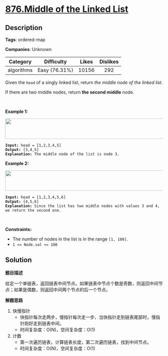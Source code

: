 # [876.Middle of the Linked List](https://leetcode.com/problems/middle-of-the-linked-list/description/)

## Description

**Tags**: ordered-map

**Companies**: Unknown

|  Category  |  Difficulty   | Likes | Dislikes |
| :--------: | :-----------: | :---: | :------: |
| algorithms | Easy (76.31%) | 10156 |   292    |

<p>Given the <code>head</code> of a singly linked list, return <em>the middle node of the linked list</em>.</p>
<p>If there are two middle nodes, return <strong>the second middle</strong> node.</p>
<p>&nbsp;</p>
<p><strong class="example">Example 1:</strong></p>
<img alt="" src="https://assets.leetcode.com/uploads/2021/07/23/lc-midlist1.jpg" style="width: 544px; height: 65px;" />
<pre><code><strong>Input:</strong> head = [1,2,3,4,5]
<strong>Output:</strong> [3,4,5]
<strong>Explanation:</strong> The middle node of the list is node 3.</code></pre>
<p><strong class="example">Example 2:</strong></p>
<img alt="" src="https://assets.leetcode.com/uploads/2021/07/23/lc-midlist2.jpg" style="width: 664px; height: 65px;" />
<pre><code><strong>Input:</strong> head = [1,2,3,4,5,6]
<strong>Output:</strong> [4,5,6]
<strong>Explanation:</strong> Since the list has two middle nodes with values 3 and 4, we return the second one.</code></pre>
<p>&nbsp;</p>
<p><strong>Constraints:</strong></p>
<ul>
  <li>The number of nodes in the list is in the range <code>[1, 100]</code>.</li>
  <li><code>1 &lt;= Node.val &lt;= 100</code></li>
</ul>

## Solution

**题目描述**

给定一个单链表，返回链表中间节点。如果链表中节点个数是奇数，则返回中间节点；如果是偶数，则返回中间两个节点的后一个节点。

**解题思路**

1. 快慢指针
   - 快指针每次走两步，慢指针每次走一步，当快指针走到链表尾部时，慢指针刚好走到链表中间。
   - 时间复杂度：O(N)，空间复杂度：O(1)
2. 计数
   - 第一次遍历链表，计算链表长度，第二次遍历链表，找到中间节点。
   - 时间复杂度：O(N)，空间复杂度：O(1)
